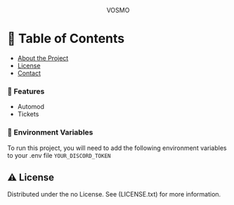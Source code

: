 <div align='center'>

<p>VOSMO</p>



</div>

# :notebook_with_decorative_cover: Table of Contents

- [About the Project](#star2-about-the-project)
- [License](#warning-license)
- [Contact](#handshake-contact)


### :dart: Features
- Automod
- Tickets


### :key: Environment Variables
To run this project, you will need to add the following environment variables to your .env file
`YOUR_DISCORD_TOKEN`



## :warning: License

Distributed under the no License. See (LICENSE.txt) for more information.

